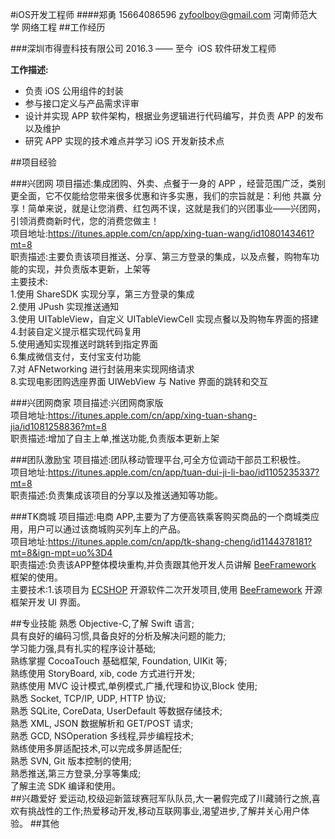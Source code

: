 #iOS开发工程师
####郑勇   15664086596   zyfoolboy@gmail.com   河南师范大学   网络工程
##工作经历

###深圳市得壹科技有限公司
2016.3 —— 至今  iOS 软件研发工程师

**工作描述:**
* 负责 iOS 公用组件的封装
* 参与接口定义与产品需求评审
* 设计并实现 APP 软件架构，根据业务逻辑进行代码编写，并负责 APP 的发布以及维护
* 研究 APP 实现的技术难点并学习 iOS 开发新技术点

##项目经验


###兴团网
项目描述:集成团购、外卖、点餐于一身的 APP ，经营范围广泛，类别更全面，它不仅能给您带来很多优惠和许多实惠，我们的宗旨就是：利他 共赢 分享！简单来说，就是让您消费、红包两不误，这就是我们的兴团事业——兴团网，引领消费商新时代，您的消费您做主！<br/>
项目地址:https://itunes.apple.com/cn/app/xing-tuan-wang/id1080143461?mt=8<br/>
职责描述:主要负责该项目推送、分享、第三方登录的集成，以及点餐，购物车功能的实现，并负责版本更新，上架等<br/>
主要技术:<br/>
1.使用 ShareSDK 实现分享，第三方登录的集成<br/>
2.使用 JPush 实现推送通知<br/>
3.使用 UITableView，自定义 UITableViewCell 实现点餐以及购物车界面的搭建<br/>
4.封装自定义提示框实现代码复用<br/>
5.使用通知实现推送时跳转到指定界面<br/>
6.集成微信支付，支付宝支付功能<br/>
7.对 AFNetworking 进行封装用来实现网络请求<br/>
8.实现电影团购选座界面 UIWebView 与 Native 界面的跳转和交互<br/>

###兴团网商家
项目描述:兴团网商家版<br/>
项目地址:https://itunes.apple.com/cn/app/xing-tuan-shang-jia/id1081258836?mt=8<br/>
职责描述:增加了自主上单,推送功能,负责版本更新上架<br/>

###团队激励宝
项目描述:团队移动管理平台,可全方位调动干部员工积极性。<br/>
项目地址:https://itunes.apple.com/cn/app/tuan-dui-ji-li-bao/id1105235337?mt=8<br/>
职责描述:负责集成该项目的分享以及推送通知等功能。<br/>

###TK商城
项目描述:电商 APP,主要为了方便高铁乘客购买商品的一个商城类应用，用户可以通过该商城购买列车上的产品。<br />
项目地址:https://itunes.apple.com/cn/app/tk-shang-cheng/id1144378181?mt=8&ign-mpt=uo%3D4<br/>
职责描述:负责该APP整体模块重构,并负责跟其他开发人员讲解 [BeeFramework](https://github.com/gavinkwoe/BeeFramework) 框架的使用。<br />
主要技术:1.该项目为 [ECSHOP](http://www.ecshop.com/) 开源软件二次开发项目,使用 [BeeFramework](https://github.com/gavinkwoe/BeeFramework) 开源框架开发 UI 界面。<br/>



##专业技能
熟悉 Objective-C,了解 Swift 语言;<br />
具有良好的编码习惯,具备良好的分析及解决问题的能力;<br />
学习能力强,具有扎实的程序设计基础;<br />
熟练掌握 CocoaTouch 基础框架, Foundation, UIKit 等;<br />
熟练使用 StoryBoard, xib, code 方式进行开发;<br />
熟练使用 MVC 设计模式,单例模式,广播,代理和协议,Block 使用;<br />
熟悉 Socket, TCP/IP, UDP, HTTP 协议;<br />
熟悉 SQLite, CoreData, UserDefault 等数据存储技术;<br />
熟悉 XML, JSON 数据解析和 GET/POST 请求;<br />
熟悉 GCD, NSOperation 多线程,异步编程技术;<br />
熟练使用多屏适配技术,可以完成多屏适配任;<br />
熟悉 SVN, Git 版本控制的使用;<br />
熟悉推送,第三方登录,分享等集成;<br/>
了解主流 SDK 编译和使用。<br />
##兴趣爱好
爱运动,校级迎新篮球赛冠军队队员,大一暑假完成了川藏骑行之旅,喜欢有挑战性的工作;热爱移动开发,移动互联网事业,渴望进步,了解并关心用户体验。
##其他


